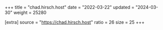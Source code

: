 +++
title = "chad.hirsch.host"
date = "2022-03-22"
updated = "2024-03-30"
weight = 25280

[extra]
source = "https://chad.hirsch.host"
ratio = 26
size = 25
+++
